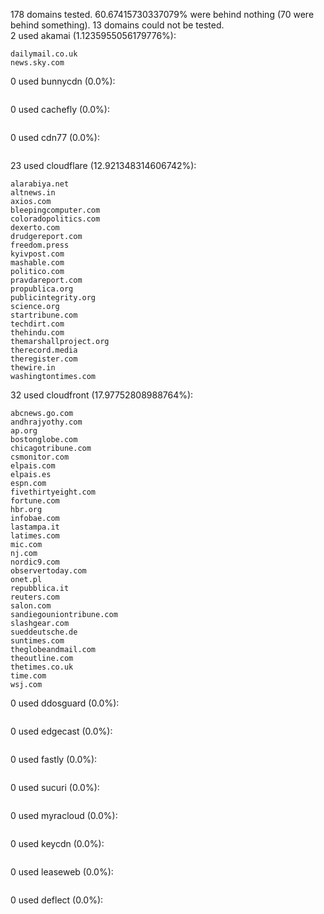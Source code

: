 178 domains tested. 60.67415730337079% were behind nothing (70 were behind something). 13 domains could not be tested.<br>
2 used akamai (1.1235955056179776%):
```
dailymail.co.uk
news.sky.com
```

0 used bunnycdn (0.0%):
```

```

0 used cachefly (0.0%):
```

```

0 used cdn77 (0.0%):
```

```

23 used cloudflare (12.921348314606742%):
```
alarabiya.net
altnews.in
axios.com
bleepingcomputer.com
coloradopolitics.com
dexerto.com
drudgereport.com
freedom.press
kyivpost.com
mashable.com
politico.com
pravdareport.com
propublica.org
publicintegrity.org
science.org
startribune.com
techdirt.com
thehindu.com
themarshallproject.org
therecord.media
theregister.com
thewire.in
washingtontimes.com
```

32 used cloudfront (17.97752808988764%):
```
abcnews.go.com
andhrajyothy.com
ap.org
bostonglobe.com
chicagotribune.com
csmonitor.com
elpais.com
elpais.es
espn.com
fivethirtyeight.com
fortune.com
hbr.org
infobae.com
lastampa.it
latimes.com
mic.com
nj.com
nordic9.com
observertoday.com
onet.pl
repubblica.it
reuters.com
salon.com
sandiegouniontribune.com
slashgear.com
sueddeutsche.de
suntimes.com
theglobeandmail.com
theoutline.com
thetimes.co.uk
time.com
wsj.com
```

0 used ddosguard (0.0%):
```

```

0 used edgecast (0.0%):
```

```

0 used fastly (0.0%):
```

```

0 used sucuri (0.0%):
```

```

0 used myracloud (0.0%):
```

```

0 used keycdn (0.0%):
```

```

0 used leaseweb (0.0%):
```

```

0 used deflect (0.0%):
```

```
